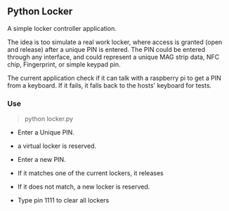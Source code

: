 ## Python Locker

A simple locker controller application.

The idea is too simulate a real work locker, where access is granted (open and release) after a unique PIN is entered. The PIN could be entered through any interface, and could represent a unique MAG strip data, NFC chip, Fingerprint, or simple keypad pin.

The current application check if it can talk with a raspberry pi to get a PIN from a keyboard. If it fails, it falls back to the hosts' keyboard for tests.

### Use

> python locker.py

* Enter a Unique PIN.
* a virtual locker is reserved.
* Enter a new PIN.
* If it matches one of the current lockers, it releases
* If it does not match, a new locker is reserved.

* Type pin 1111 to clear all lockers
